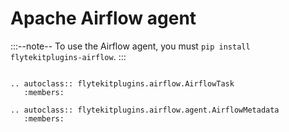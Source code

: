 # Apache Airflow agent

:::--note--
To use the Airflow agent, you must `pip install flytekitplugins-airflow`.
:::

```--eval-rst--

.. autoclass:: flytekitplugins.airflow.AirflowTask
   :members:

.. autoclass:: flytekitplugins.airflow.agent.AirflowMetadata
   :members:
```
